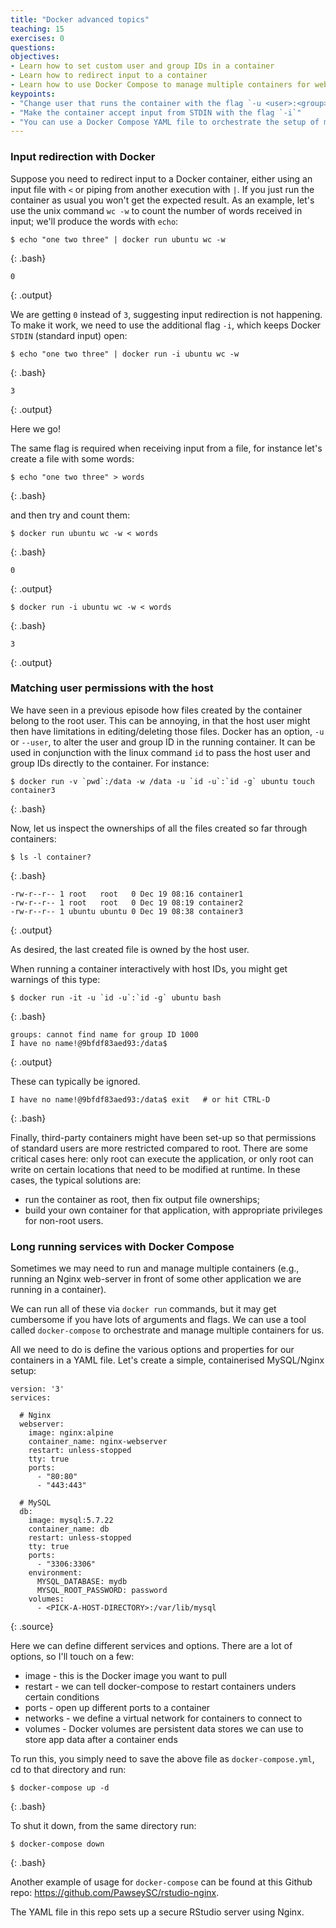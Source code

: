 ```yaml
---
title: "Docker advanced topics"
teaching: 15
exercises: 0
questions:
objectives:
- Learn how to set custom user and group IDs in a container
- Learn how to redirect input to a container
- Learn how to use Docker Compose to manage multiple containers for web services
keypoints:
- "Change user that runs the container with the flag `-u <user>:<group>`"
- "Make the container accept input from STDIN with the flag `-i`"
- "You can use a Docker Compose YAML file to orchestrate the setup of multiple containers at once"
---
```


### Input redirection with Docker ###

Suppose you need to redirect input to a Docker container, either using an input file with `<` or piping from another execution with `|`. If you just run the container as usual you won't get the expected result. As an example, let's use the unix command `wc -w` to count the number of words received in input; we'll produce the words with `echo`:

```
$ echo "one two three" | docker run ubuntu wc -w
```
{: .bash}

```
0
```
{: .output}

We are getting `0` instead of `3`, suggesting input redirection is not happening. To make it work, we need to use the additional flag `-i`, which keeps Docker `STDIN` (standard input) open:

```
$ echo "one two three" | docker run -i ubuntu wc -w
```
{: .bash}

```
3
``` 
{: .output}

Here we go!

The same flag is required when receiving input from a file, for instance let's create a file with some words:

```
$ echo "one two three" > words
```
{: .bash}

and then try and count them:

```
$ docker run ubuntu wc -w < words
```
{: .bash}

```
0
```
{: .output}

```
$ docker run -i ubuntu wc -w < words
```
{: .bash}

```
3
```
{: .output}


### Matching user permissions with the host ###

We have seen in a previous episode how files created by the container belong to the root user. This can be annoying, in that the host user might then have limitations in editing/deleting those files. 
Docker has an option, `-u` or `--user`, to alter the user and group ID in the running container. It can be used in conjunction with the linux command `id` to pass the host user and group IDs directly to the container. For instance:

```
$ docker run -v `pwd`:/data -w /data -u `id -u`:`id -g` ubuntu touch container3
```
{: .bash}

Now, let us inspect the ownerships of all the files created so far through containers:

```
$ ls -l container?
```
{: .bash}

```
-rw-r--r-- 1 root   root   0 Dec 19 08:16 container1
-rw-r--r-- 1 root   root   0 Dec 19 08:19 container2
-rw-r--r-- 1 ubuntu ubuntu 0 Dec 19 08:38 container3
```
{: .output}

As desired, the last created file is owned by the host user.

When running a container interactively with host IDs, you might get warnings of this type:

```
$ docker run -it -u `id -u`:`id -g` ubuntu bash
```
{: .bash}

```
groups: cannot find name for group ID 1000
I have no name!@9bfdf83aed93:/data$
```
{: .output}

These can typically be ignored.

```
I have no name!@9bfdf83aed93:/data$ exit   # or hit CTRL-D
```
{: .bash}

Finally, third-party containers might have been set-up so that permissions of standard users are more restricted compared to root. There are some critical cases here: only root can execute the application, or only root can write on certain locations that need to be modified at runtime. In these cases, the typical solutions are:
* run the container as root, then fix output file ownerships;
* build your own container for that application, with appropriate privileges for non-root users.


### Long running services with Docker Compose ###

Sometimes we may need to run and manage multiple containers (e.g., running an Nginx web-server in front of some other application we are running in a container).

We can run all of these via `docker run` commands, but it may get cumbersome if you have lots of arguments and flags.  We can use a tool called `docker-compose` to orchestrate and manage multiple containers for us.

All we need to do is define the various options and properties for our containers in a YAML file.  Let's create a simple, containerised MySQL/Nginx setup:

<!--
```
version: '3'
services:

  # Nginx
  webserver:
    image: nginx:alpine
    container_name: nginx-webserver
    restart: unless-stopped
    tty: true
    ports:
      - "80:80"
      - "443:443"
    networks:
      - appnet

  # MySQL
  db:
    image: mysql:5.7.22
    container_name: db
    restart: unless-stopped
    tty: true
    ports:
      - "3306:3306"
    environment:
      MYSQL_DATABASE: mydb
      MYSQL_ROOT_PASSWORD: password
    volumes:
      - dbdata:/var/lib/mysql
    networks:
      - appnet

  # Docker Volumes
  volumes:
    dbdata:
      driver:local
     
  # Docker Networks
  networks:
    appnet:
      driver: bridge
```
{: .source}
-->

```
version: '3'
services:

  # Nginx
  webserver:
    image: nginx:alpine
    container_name: nginx-webserver
    restart: unless-stopped
    tty: true
    ports:
      - "80:80"
      - "443:443"

  # MySQL
  db:
    image: mysql:5.7.22
    container_name: db
    restart: unless-stopped
    tty: true
    ports:
      - "3306:3306"
    environment:
      MYSQL_DATABASE: mydb
      MYSQL_ROOT_PASSWORD: password
    volumes:
      - <PICK-A-HOST-DIRECTORY>:/var/lib/mysql
```
{: .source}

Here we can define different services and options.  There are a lot of options, so I'll touch on a few:

* image - this is the Docker image you want to pull
* restart - we can tell docker-compose to restart containers unders certain conditions
* ports - open up different ports to a container
* networks - we define a virtual network for containers to connect to
* volumes - Docker volumes are persistent data stores we can use to store app data after a container ends

To run this, you simply need to save the above file as `docker-compose.yml`, cd to that directory and run:

```
$ docker-compose up -d
```
{: .bash}

To shut it down, from the same directory run:

```
$ docker-compose down
```
{: .bash}

Another example of usage for `docker-compose` can be found at this Github repo: <https://github.com/PawseySC/rstudio-nginx>.

The YAML file in this repo sets up a secure RStudio server using Nginx.
